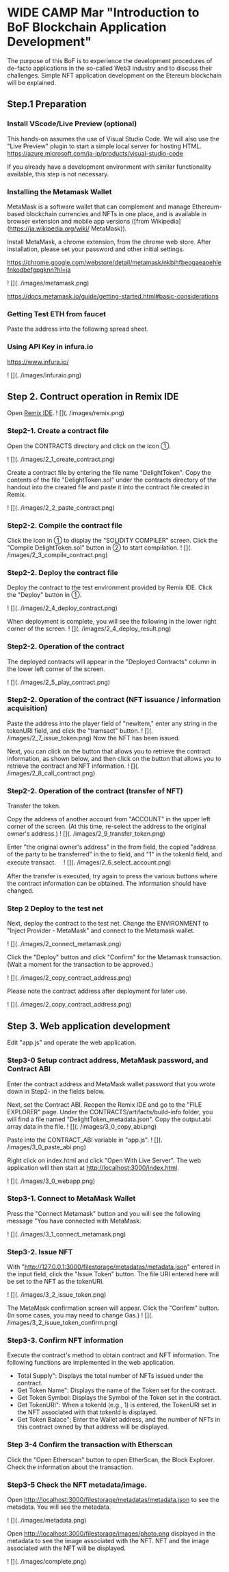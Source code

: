 # WIDE CAMP Mar "Introduction to BoF Blockchain Application Development"

The purpose of this BoF is to experience the development procedures of de-facto applications in the so-called Web3 industry and to discuss their challenges.
Simple NFT application development on the Etereum blockchain will be explained.

## Step.1 Preparation

### Install VScode/Live Preview (optional)
This hands-on assumes the use of Visual Studio Code.
We will also use the "Live Preview" plugin to start a simple local server for hosting HTML.
https://azure.microsoft.com/ja-jp/products/visual-studio-code

If you already have a development environment with similar functionality available, this step is not necessary.

### Installing the Metamask Wallet

MetaMask is a software wallet that can complement and manage Ethereum-based blockchain currencies and NFTs in one place, and is available in browser extension and mobile app versions ([from Wikipedia](https://ja.wikipedia.org/wiki/ MetaMask)).

Install MetaMask, a chrome extension, from the chrome web store.
After installation, please set your password and other initial settings.

https://chrome.google.com/webstore/detail/metamask/nkbihfbeogaeaoehlefnkodbefgpgknn?hl=ja

! [](. /images/metamask.png)

https://docs.metamask.io/guide/getting-started.html#basic-considerations

### Getting Test ETH from faucet



Paste the address into the following spread sheet.

### Using API Key in infura.io

https://www.infura.io/


! [](. /images/infuraio.png)



## Step 2. Contruct operation in Remix IDE


Open [Remix IDE](https://remix.ethereum.org/).
! [](. /images/remix.png)

### Step2-1. Create a contract file
Open the CONTRACTS directory and click on the icon ①.

! [](. /images/2_1_create_contract.png)

Create a contract file by entering the file name "DelightToken".
Copy the contents of the file "DelightToken.sol" under the contracts directory of the handout into the created file and paste it into the contract file created in Remix.

! [](. /images/2_2_paste_contract.png)


### Step2-2. Compile the contract file
Click the icon in ① to display the "SOLIDITY COMPILER" screen.
Click the "Compile DelightToken.sol" button in ② to start compilation.
! [](. /images/2_3_compile_contract.png)

### Step2-2. Deploy the contract file
Deploy the contract to the test environment provided by Remix IDE.
Click the "Deploy" button in ①.

! [](. /images/2_4_deploy_contract.png)

When deployment is complete, you will see the following in the lower right corner of the screen.
! [](. /images/2_4_deploy_result.png)


### Step2-2. Operation of the contract
The deployed contracts will appear in the "Deployed Contracts" column in the lower left corner of the screen.

! [](. /images/2_5_play_contract.png)

### Step2-2. Operation of the contract (NFT issuance / information acquisition)

Paste the address into the player field of "newItem," enter any string in the tokenURI field, and click the "tramsact" button.
! [](. /images/2_7_issue_token.png)
Now the NFT has been issued.

Next, you can click on the button that allows you to retrieve the contract information, as shown below, and then click on the button that allows you to retrieve the contract and NFT information.
! [](. /images/2_8_call_contract.png)


### Step2-2. Operation of the contract (transfer of NFT)
Transfer the token.

Copy the address of another account from "ACCOUNT" in the upper left corner of the screen. (At this time, re-select the address to the original owner's address.)
! [](. /images/2_9_transfer_token.png)

Enter "the original owner's address" in the from field, the copied "address of the party to be transferred" in the to field, and "1" in the tokenId field, and execute transact.　
! [](. /images/2_6_select_account.png)


After the transfer is executed, try again to press the various buttons where the contract information can be obtained.
The information should have changed.


### Step 2 Deploy to the test net

Next, deploy the contract to the test net.
Change the ENVIRONMENT to "Inject Provider - MetaMask" and connect to the Metamask wallet.

! [](. /images/2_connect_metamask.png)


Click the "Deploy" button and click "Confirm" for the Metamask transaction. (Wait a moment for the transaction to be approved.)

! [](. /images/2_copy_contract_address.png)

Please note the contract address after deployment for later use.

! [](. /images/2_copy_contract_address.png)


## Step 3. Web application development

Edit "app.js" and operate the web application.

### Step3-0 Setup contract address, MetaMask password, and Contract ABI

Enter the contract address and MetaMask wallet password that you wrote down in Step2- in the fields below.


Next, set the Contract ABI.
Reopen the Remix IDE and go to the "FILE EXPLORER" page.
Under the CONTRACTS/artifacts/build-info folder, you will find a file named "DelightToken_metadata.json".
Copy the output.abi array data in the file.
! [](. /images/3_0_copy_abi.png)


Paste into the CONTRACT_ABI variable in "app.js".
! [](. /images/3_0_paste_abi.png)


Right click on index.html and click "Open With Live Server".
The web application will then start at [http://localhost:3000/index.html](http://localhost:3000/index.html).

! [](. /images/3_0_webapp.png)

### Step3-1. Connect to MetaMask Wallet

Press the "Connect Metamask" button and you will see the following message "You have connected with MetaMask.

! [](. /images/3_1_connect_metamask.png)

### Step3-2. Issue NFT


With "http://127.0.0.1:3000/filestorage/metadatas/metadata.json" entered in the input field, click the "Issue Token" button.
The file URI entered here will be set to the NFT as the tokenURI.

! [](. /images/3_2_issue_token.png)

The MetaMask confirmation screen will appear. Click the "Confirm" button. (In some cases, you may need to change Gas.)
! [](. /images/3_2_isuue_token_confirm.png)

### Step3-3. Confirm NFT information
Execute the contract's method to obtain contract and NFT information.
The following functions are implemented in the web application.

- Total Supply": Displays the total number of NFTs issued under the contract.
- Get Token Name": Displays the name of the Token set for the contract.
- Get Token Symbol: Displays the Symbol of the Token set in the contract.
- Get TokenURI": When a tokenId (e.g., 1) is entered, the TokenURI set in the NFT associated with that tokenId is displayed.
- Get Token Balace"; Enter the Wallet address, and the number of NFTs in this contract owned by that address will be displayed.


### Step 3-4 Confirm the transaction with Etherscan
Click the "Open Etherscan" button to open EtherScan, the Block Explorer.
Check the information about the transaction.

### Step3-5 Check the NFT metadata/image.

Open [http://localhost:3000/filestorage/metadatas/metadata.json](http://localhost:3000/filestorage/metadatas/metadata.json) to see the metadata. You will see the metadata.

! [](. /images/metadata.png)


Open [http://localhost:3000/filestorage/images/photo.png](http://localhost:3000/filestorage/images/photo.png) displayed in the metadata to see the image associated with the NFT. NFT and the image associated with the NFT will be displayed.

! [](. /images/complete.png)